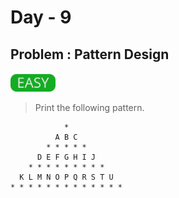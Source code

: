 # Day - 9

## Problem : Pattern Design

<img src="../.assets/easy.png" height="30px">

> Print the following pattern.

```
            *
          A B C
        * * * * *
      D E F G H I J
    * * * * * * * * *
  K L M N O P Q R S T U
* * * * * * * * * * * * *
```
